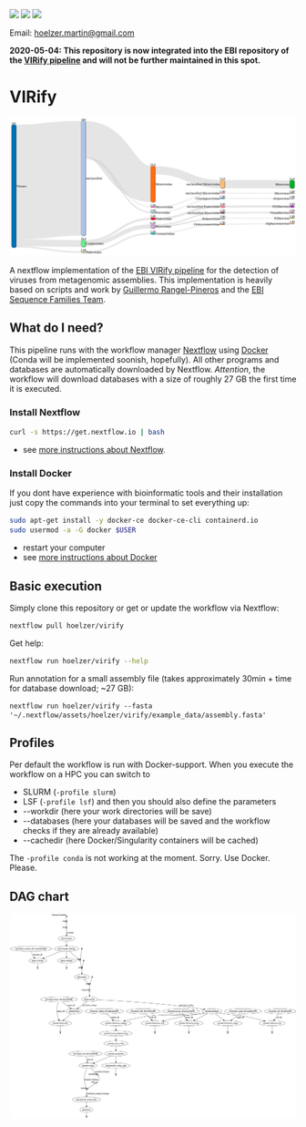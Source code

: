 ![](https://img.shields.io/badge/nextflow-20.01.0-brightgreen)
![](https://img.shields.io/badge/uses-docker-blue.svg)
![](https://img.shields.io/badge/uses-conda-yellow.svg)

Email: hoelzer.martin@gmail.com

__2020-05-04: This repository is now integrated into the EBI repository of the [VIRify pipeline](https://github.com/EBI-Metagenomics/emg-viral-pipeline) and will not be further maintained in this spot.__

# VIRify

![Sankey plot](figures/sankey.png)


A nextflow implementation of the [EBI VIRify pipeline](https://github.com/EBI-Metagenomics/emg-viral-pipeline) for the detection of viruses from metagenomic assemblies.
This implementation is heavily based on scripts and work by [Guillermo Rangel-Pineros](https://github.com/guille0387) and the [EBI Sequence Families Team](https://www.ebi.ac.uk/about/people/rob-finn).

## What do I need?

This pipeline runs with the workflow manager [Nextflow](https://www.nextflow.io/) using [Docker](https://docs.docker.com/v17.09/engine/installation/linux/docker-ce/ubuntu/#install-docker-ce) (Conda will be implemented soonish, hopefully). All other programs and databases are automatically downloaded by Nextflow. _Attention_, the workflow will download databases with a size of roughly 27 GB the first time it is executed. 

### Install Nextflow
```bash
curl -s https://get.nextflow.io | bash
```
* see [more instructions about Nextflow](https://www.nextflow.io/). 

### Install Docker
If you dont have experience with bioinformatic tools and their installation just copy the commands into your terminal to set everything up:
```bash
sudo apt-get install -y docker-ce docker-ce-cli containerd.io
sudo usermod -a -G docker $USER
```
* restart your computer
* see [more instructions about Docker](https://docs.docker.com/v17.09/engine/installation/linux/docker-ce/ubuntu/#install-docker-ce)


## Basic execution

Simply clone this repository or get or update the workflow via Nextflow:
```bash
nextflow pull hoelzer/virify
```

Get help:
```bash
nextflow run hoelzer/virify --help
```

Run annotation for a small assembly file (takes approximately 30min + time for database download; ~27 GB):
````
nextflow run hoelzer/virify --fasta '~/.nextflow/assets/hoelzer/virify/example_data/assembly.fasta'
````

## Profiles

Per default the workflow is run with Docker-support. When you execute the workflow on a HPC you can switch to 
* SLURM (``-profile slurm``)
* LSF (``-profile lsf``)
and then you should also define the parameters
* --workdir (here your work directories will be save)
* --databases (here your databases will be saved and the workflow checks if they are already available)
* --cachedir (here Docker/Singularity containers will be cached)

The ``-profile conda`` is not working at the moment. Sorry. Use Docker. Please. 

## DAG chart

![DAG chart](figures/chart.png)

